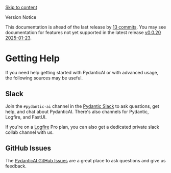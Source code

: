 [Skip to content](https://ai.pydantic.dev/help/#getting-help)

Version Notice


This documentation is ahead of the last release by
[13 commits](https://github.com/pydantic/pydantic-ai/compare/v0.0.20...main).
You may see documentation for features not yet supported in the latest release [v0.0.20 2025-01-23](https://github.com/pydantic/pydantic-ai/releases/tag/v0.0.20).


# Getting Help

If you need help getting started with PydanticAI or with advanced usage, the following sources may be useful.

## Slack

Join the `#pydantic-ai` channel in the [Pydantic Slack](https://join.slack.com/t/pydanticlogfire/shared_invite/zt-2war8jrjq-w_nWG6ZX7Zm~gnzY7cXSog) to ask questions, get help, and chat about PydanticAI. There's also channels for Pydantic, Logfire, and FastUI.

If you're on a [Logfire](https://pydantic.dev/logfire) Pro plan, you can also get a dedicated private slack collab channel with us.

## GitHub Issues

The [PydanticAI GitHub Issues](https://github.com/pydantic/pydantic-ai/issues) are a great place to ask questions and give us feedback.